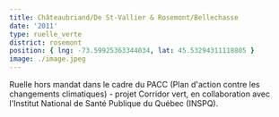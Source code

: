 ```yaml
---
title: Châteaubriand/De St-Vallier & Rosemont/Bellechasse
date: '2011'
type: ruelle_verte
district: rosemont
position: { lng: -73.59925363344034, lat: 45.53294311118805 }
image: ./image.jpeg
---
```


Ruelle hors mandat dans le cadre du PACC (Plan d'action contre les changements climatiques) - projet Corridor vert, en collaboration avec l'Institut National de Santé Publique du Québec (INSPQ).